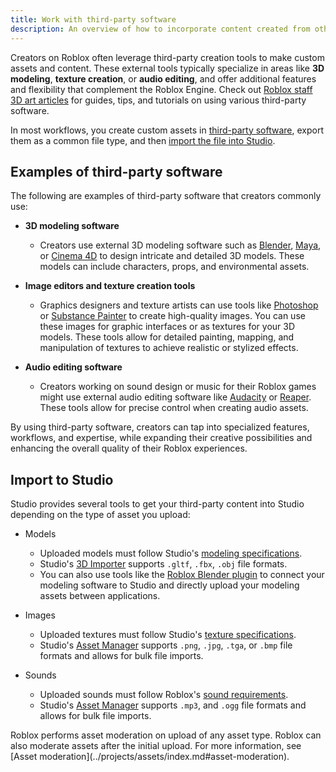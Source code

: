 ```yaml
---
title: Work with third-party software
description: An overview of how to incorporate content created from other software into Studio.
---
```


Creators on Roblox often leverage third-party creation tools to make custom assets and content. These external tools typically specialize in areas like **3D modeling**, **texture creation**, or **audio editing**, and offer additional features and flexibility that complement the Roblox Engine. Check out [Roblox staff 3D art articles](https://devforum.roblox.com/tags/c/resources/roblox-staff/278/art) for guides, tips, and tutorials on using various third-party software.

In most workflows, you create custom assets in [third-party software](#examples-of-third-party-software), export them as a common file type, and then [import the file into Studio](#import-to-studio).

## Examples of third-party software

The following are examples of third-party software that creators commonly use:

- **3D modeling software**

  - Creators use external 3D modeling software such as [Blender](https://www.blender.org/), [Maya](https://www.autodesk.com/products/maya/overview), or [Cinema 4D](https://www.maxon.net/en/cinema-4d) to design intricate and detailed 3D models. These models can include characters, props, and environmental assets.

- **Image editors and texture creation tools**

  - Graphics designers and texture artists can use tools like [Photoshop](https://www.adobe.com/products/photoshop) or [Substance Painter](https://www.adobe.com/products/substance3d-painter) to create high-quality images. You can use these images for graphic interfaces or as textures for your 3D models. These tools allow for detailed painting, mapping, and manipulation of textures to achieve realistic or stylized effects.

- **Audio editing software**

  - Creators working on sound design or music for their Roblox games might use external audio editing software like [Audacity](https://www.audacityteam.org/) or [Reaper](https://www.reaper.fm/). These tools allow for precise control when creating audio assets.

By using third-party software, creators can tap into specialized features, workflows, and expertise, while expanding their creative possibilities and enhancing the overall quality of their Roblox experiences.

## Import to Studio

Studio provides several tools to get your third-party content into Studio depending on the type of asset you upload:

- Models

  - Uploaded models must follow Studio's [modeling specifications](../art/modeling/specifications.md).
  - Studio's [3D Importer](../art/modeling/3d-importer.md) supports `.gltf`, `.fbx`, `.obj` file formats.
  - You can also use tools like the [Roblox Blender plugin](../art/modeling/roblox-blender-plugin.md) to connect your modeling software to Studio and directly upload your modeling assets between applications.

- Images

  - Uploaded textures must follow Studio's [texture specifications](../art/modeling/specifications.md).
  - Studio's [Asset Manager](../projects/assets/manager.md) supports `.png`, `.jpg`, `.tga`, or `.bmp` file formats and allows for bulk file imports.

- Sounds

  - Uploaded sounds must follow Roblox's [sound requirements](../sound/assets.md#requirements).
  - Studio's [Asset Manager](../projects/assets/manager.md) supports `.mp3`, and `.ogg` file formats and allows for bulk file imports.

<Alert severity ='warning'>
Roblox performs asset moderation on upload of any asset type. Roblox can also moderate assets after the initial upload. For more information, see [Asset moderation](../projects/assets/index.md#asset-moderation).
</Alert>
